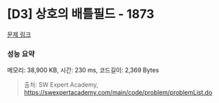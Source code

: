 # [D3] 상호의 배틀필드 - 1873 

[문제 링크](https://swexpertacademy.com/main/code/problem/problemDetail.do?contestProbId=AV5LyE7KD2ADFAXc) 

### 성능 요약

메모리: 38,900 KB, 시간: 230 ms, 코드길이: 2,369 Bytes



> 출처: SW Expert Academy, https://swexpertacademy.com/main/code/problem/problemList.do